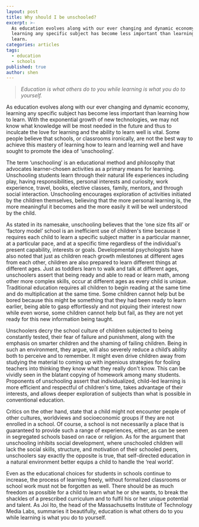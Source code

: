 ```yaml
---
layout: post
title: Why should I be unschooled?
excerpt: >-
  As education evolves along with our ever changing and dynamic economy,
  learning any specific subject has become less important than learning how to
  learn.
categories: articles
tags:
  - education
  - schools
published: true
author: shen
---
```

> _Education is what others do to you while learning is what you do to yourself._



As education evolves along with our ever changing and dynamic economy, learning any specific subject has become less important than learning how to learn. With the exponential growth of new technologies, we may not know what knowledge will be most needed in the future and thus to inculcate the love for learning and the ability to learn well is vital. Some people believe that schools, or classrooms ironically, are not the best way to achieve this mastery of learning how to learn and learning well and have sought to promote the idea of ‘unschooling’.

The term ‘unschooling’ is an educational method and philosophy that advocates learner-chosen activities as a primary means for learning. Unschooling students learn through their natural life experiences including play, having responsibilities, personal interests and curiosity, work experience, travel, books, elective classes, family, mentors, and through social interaction. Unschooling encourages exploration of activities initiated by the children themselves, believing that the more personal learning is, the more meaningful it becomes and the more easily it will be well understood by the child.

As stated in its namesake, unschooling believes that the ‘one size fits all’ or ‘factory model’ school is an inefficient use of children's time because it requires each child to learn a specific subject matter in a particular manner, at a particular pace, and at a specific time regardless of the individual's present capability, interests or goals. Developmental psychologists have also noted that just as children reach growth milestones at different ages from each other, children are also prepared to learn different things at different ages. Just as toddlers learn to walk and talk at different ages, unschoolers assert that being ready and able to read or learn math, among other more complex skills, occur at different ages as every child is unique. Traditional education requires all children to begin reading at the same time and do multiplication at the same time. Some children cannot help but be bored because this might be something that they had been ready to learn earlier, being able to gasp effortlessly and not piquing their interest now while even worse, some children cannot help but fail, as they are not yet ready for this new information being taught.

Unschoolers decry the school culture of children subjected to being constantly tested, their fear of failure and punishment, along with the emphasis on smarter children and the shaming of failing children. Being in such an environment, they argue, will also severely reduce a child’s ability both to perceive and to remember. It might even drive children away from studying the material to coming up with ingenious strategies for fooling teachers into thinking they know what they really don't know. This can be vividly seen in the blatant copying of homework among many students. Proponents of unschooling assert that individualized, child-led learning is more efficient and respectful of children's time, takes advantage of their interests, and allows deeper exploration of subjects than what is possible in conventional education.

Critics on the other hand, state that a child might not encounter people of other cultures, worldviews and socioeconomic groups if they are not enrolled in a school. Of course, a school is not necessarily a place that is guaranteed to provide such a range of experiences, either, as can be seen in segregated schools based on race or religion. As for the argument that unschooling inhibits social development, where unschooled children will lack the social skills, structure, and motivation of their schooled peers, unschoolers say exactly the opposite is true, that self-directed education in a natural environment better equips a child to handle the ‘real world’.

Even as the educational choices for students in schools continue to increase, the process of learning freely, without formalized classrooms or school work must not be forgotten as well. There should be as much freedom as possible for a child to learn what he or she wants, to break the shackles of a prescribed curriculum and to fulfil his or her unique potential and talent. As Joi Ito, the head of the Massachusetts Institute of Technology Media Labs, summaries it beautifully, education is what others do to you while learning is what you do to yourself.
